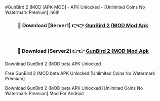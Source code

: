 #GunBird 2 (MOD [APK-MOD] - APK Unlocked - [Unlimited Coins No Watermark Premium] ln6lh



<div align="center">

<h3>🔴 Download [Server1] 👉👉 <a href="https://momento.my/?title=GunBird_2_(MOD">GunBird 2 (MOD Mod Apk</a></h3><br>

<h3>🔴 Download [Server2] 👉👉 <a href="https://momento.my/?title=GunBird_2_(MOD">GunBird 2 (MOD Mod Apk</a></h3>
</div>



Download GunBird 2 (MOD beta APK Unlocked

Free GunBird 2 (MOD beta APK Unlocked [Unlimited Coins No Watermark Premium]

Download GunBird 2 (MOD beta APK Unlocked [Unlimited Coins No Watermark Premium] Mod For Android
